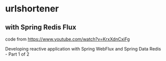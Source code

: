 # urlshortener
## with Spring Redis Flux


code from https://www.youtube.com/watch?v=KrxXdnCxiFg

Developing reactive application with Spring WebFlux and Spring Data Redis - Part 1 of 2

